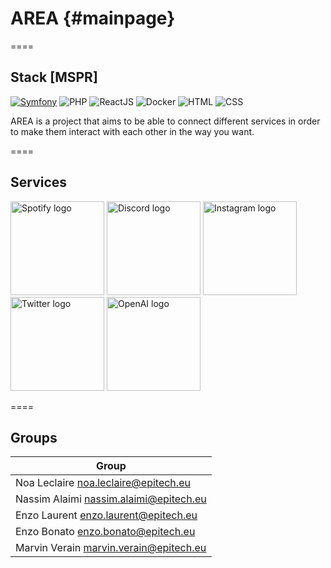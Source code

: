 # AREA          {#mainpage}

====

## Stack [MSPR]

[![Symfony](https://img.shields.io/badge/Symfony-%3E%3D5.2-brightgreen.svg)](https://symfony.com)
![PHP](https://img.shields.io/badge/PHP-%23777BB4.svg?style=for-the-badge&logo=php&logoColor=white)
![ReactJS](https://img.shields.io/badge/ReactJS-%2320232A.svg?style=for-the-badge&logo=react&logoColor=white)
![Docker](https://img.shields.io/badge/Docker-%232496ED.svg?style=for-the-badge&logo=docker&logoColor=white)
![HTML](https://img.shields.io/badge/HTML-%23E44D26.svg?style=for-the-badge&logo=html5&logoColor=white)
![CSS](https://img.shields.io/badge/CSS-%231572B6.svg?style=for-the-badge&logo=css3&logoColor=white)

AREA is a project that aims to be able to connect different services in order to make them interact with each other in the way you want.

====

## Services

<img alt="Spotify logo" src="https://cdn.svgporn.com/logos/spotify.svg" width="150"> <img alt="Discord logo" src="https://cdn.svgporn.com/logos/discord.svg" width="150"> <img alt="Instagram logo" src="https://cdn.svgporn.com/logos/instagram.svg" width="150"> <img alt="Twitter logo" src="https://cdn.svgporn.com/logos/twitter.svg" width="150"> <img alt="OpenAI logo" src="https://cdn.svgporn.com/logos/openai.svg" width="150">

====

## Groups

| Group |
|--------------------------------------------------|
| Noa Leclaire <noa.leclaire@epitech.eu> |
| Nassim Alaimi   <nassim.alaimi@epitech.eu>   |
| Enzo Laurent <enzo.laurent@epitech.eu>  |
| Enzo Bonato <enzo.bonato@epitech.eu> |
| Marvin Verain  <marvin.verain@epitech.eu>    |
